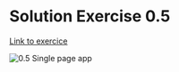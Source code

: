 # Solution Exercise 0.5
[Link to exercice](https://fullstackopen.com/en/part0/fundamentals_of_web_apps)

![0.5  Single page app](http://www.plantuml.com/plantuml/png/0/hLExRi904EplArRKs10YYb0WcYWe8W_5JXMbsDWBDjXtbzip3qNvz-nXAw50IeCBQ-IPlTdPFS_Oe_DDNIdUbDgYmneoKrkZIVl47oe28KSdR59WRdQbNi4IAoQ5cJSE6YQdb2-z50pZyGGIKGYsk290QvKAYcZwuSnEmEHO0CQIPdXzMIZL4T5KNjiWcAVfCzpTfb1uRtao62oRgf9kiqr4UwnjHN9iN90pcoOWwNh05bLR7vrOpTE7HPIPd2vZKcEfuupvZDClTQaqyVgSJKSeRJo14H8wIe4y7ORZPXbeJrdZmxxMt4uXY7o17XnzDiIYkK-U7Y57Zx1qfeRM4HJf78B7XROJ3AHleyz4UlkIQwUzNBe9zCB2e9JMaG-zVcYCvEjeU7KJ3SVHwBe7tts8u_Zzln6qsOabBW5jvNGeKETL9-k6e7DoV0mgGWDvoRR2mr_wcI3v2Nu0 "0.5  Single page app")
